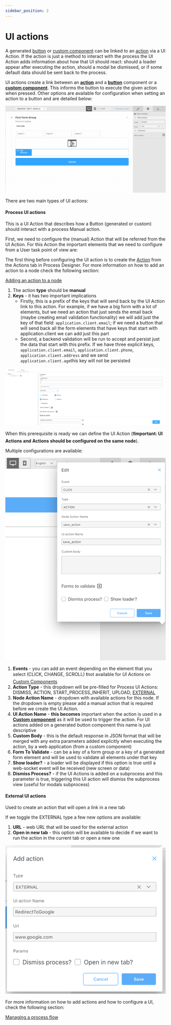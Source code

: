 ```yaml
---
sidebar_position: 2
---
```


# UI actions

A generated [button](./ui-component-types/buttons.md) or [custom component](./ui-component-types/root-components/custom.md) can be linked to an [action](../actions.md) via a UI Action. If the action is just a method to interact with the process the UI Action adds information about how that UI should react: should a loader appear after executing the action, should a modal be dismissed, or if some default data should be sent back to the process.

UI actions create a link between an [**action**](../actions.md) and a [**button**](./ui-component-types/buttons.md) component or a [**custom component**](./ui-component-types/root-components/custom.md). This informs the button to execute the given action when pressed. Other options are available for configuration when setting an action to a button and are detailed below:

![](./img/ui_actions.gif)

There are two main types of UI actions:

#### Process UI actions

This is a UI Action that describes how a Button (generated or custom) should interact with a process Manual action.

First, we need to configure the (manual) Action that will be referred from the UI Action. For this Action the important elements that we need to configure from a User task point of view are:

The first thing before configuring the UI action is to create the [Action](../actions.md) from the Actions tab in Process Designer. For more information on how to add an action to a node check the following section:


[Adding an action to a node](../../flowx-designer/managing-a-process-flow/adding-an-action-to-a-node.md)

1. The action **type** should be **manual**
2. **Keys** - it has two important implications
   * Firstly, this is a prefix of the keys that will send back by the UI Action link to this action. For example, if we have a big form with a lot of elements, but we need an action that just sends the email back (maybe creating email validation functionality) we will add just the key of that field: `application.client.email`; if we need a button that will send back all the form elements that have keys that start with application.client we can add just this part
   * Second, a backend validation will be run to accept and persist just the data that start with this prefix. If we have three explicit keys, `application.client.email`, `application.client.phone`, `application.client.address` and we send `application.client.age`this key will not be persisted

![](./img/ui_action_key.png)

When this prerequisite is ready we can define the UI Action (:exclamation:**Important: UI Actions and Actions should be configured on the same node**).

Multiple configurations are available:

![](./img/ui_actions_multiple_configs.png)

1. **Events** - you can add an event depending on the element that you select (CLICK, CHANGE, SCROLL) :exclamation:not available for _UI Actions_ on [Custom Components](./ui-component-types/root-components/custom.md)
2. **Action Type** - this dropdown will be pre-filled for Process UI Actions: DISMISS, ACTION, START\_PROCESS\_INHERIT, UPLOAD, [EXTERNAL](ui-actions.md#external-ui-actions)
3. **Node Action Name** - dropdown with available actions for this node. If the dropdown is empty please add a manual action that is required before we create the UI Action.
4. **UI Action Name** - **this becomes** important when the action is used in a [**Custom component**](./ui-component-types/root-components/custom.md) as it will be used to trigger the action. For UI actions added on a generated button component this name is just descriptive
5. **Custom Body** - this is the default response in JSON format that will be merged with any extra parameters added explicitly when executing the action, by a web application (from a custom component)
6. **Form To Validate** - can be a key of a form group or a key of a generated form element and will be used to validate all elements under that key
7. **Show loader?** - a loader will be displayed if this option is true until a web-socket event will be received (new screen or data)
8. **Dismiss Process?** - if the UI Actions is added on a subprocess and this parameter is true, triggering this UI action will dismiss the subprocess view (useful for modals subprocess)

#### External UI actions

Used to create an action that will open a link in a new tab

If we toggle the EXTERNAL type  a few new options are available:

1. **URL** - web URL that will be used for the external action
2. **Open in new tab** - this option will be available to decide if we want to run the action in the current tab or open a new one

![](./img/ui_action_external.png)

For more information on how to add actions and how to configure a UI, check the following section:

[Managing a process flow](../../flowx-designer/managing-a-process-flow/managing-a-process-flow.md)
